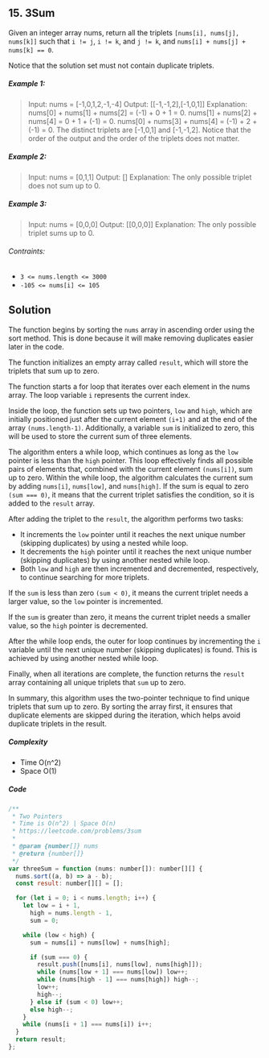 ## 15. 3Sum

Given an integer array nums, return all the triplets `[nums[i], nums[j], nums[k]]` such that `i != j`, `i != k`, and `j != k`, and `nums[i] + nums[j] + nums[k] == 0`.

Notice that the solution set must not contain duplicate triplets.

##### Example 1:

> Input: nums = [-1,0,1,2,-1,-4]
> Output: [[-1,-1,2],[-1,0,1]]
> Explanation:
> nums[0] + nums[1] + nums[2] = (-1) + 0 + 1 = 0.
> nums[1] + nums[2] + nums[4] = 0 + 1 + (-1) = 0.
> nums[0] + nums[3] + nums[4] = (-1) + 2 + (-1) = 0.
> The distinct triplets are [-1,0,1] and [-1,-1,2].
> Notice that the order of the output and the order of the triplets does not matter.

##### Example 2:

> Input: nums = [0,1,1]
> Output: []
> Explanation: The only possible triplet does not sum up to 0.

##### Example 3:

> Input: nums = [0,0,0]
> Output: [[0,0,0]]
> Explanation: The only possible triplet sums up to 0.

###### Contraints:

- `3 <= nums.length <= 3000`
- `-105 <= nums[i] <= 105`

## Solution

The function begins by sorting the `nums` array in ascending order using the sort method. This is done because it will make removing duplicates easier later in the code.

The function initializes an empty array called `result`, which will store the triplets that sum up to zero.

The function starts a for loop that iterates over each element in the nums array. The loop variable `i` represents the current index.

Inside the loop, the function sets up two pointers, `low` and `high`, which are initially positioned just after the current element `(i+1)` and at the end of the array `(nums.length-1)`. Additionally, a variable `sum` is initialized to zero, this will be used to store the current sum of three elements.

The algorithm enters a while loop, which continues as long as the `low` pointer is less than the `high` pointer. This loop effectively finds all possible pairs of elements that, combined with the current element `(nums[i])`, sum up to zero. Within the while loop, the algorithm calculates the current sum by adding `nums[i]`, `nums[low]`, and `nums[high]`. If the sum is equal to zero `(sum === 0)`, it means that the current triplet satisfies the condition, so it is added to the `result` array.

After adding the triplet to the `result`, the algorithm performs two tasks:
- It increments the `low` pointer until it reaches the next unique number (skipping duplicates) by using a nested while loop.
- It decrements the `high` pointer until it reaches the next unique number (skipping duplicates) by using another nested while loop.
- Both `low` and `high` are then incremented and decremented, respectively, to continue searching for more triplets.

If the `sum` is less than zero `(sum < 0)`, it means the current triplet needs a larger value, so the `low` pointer is incremented.

If the `sum` is greater than zero, it means the current triplet needs a smaller value, so the `high` pointer is decremented.

After the while loop ends, the outer for loop continues by incrementing the `i` variable until the next unique number (skipping duplicates) is found. This is achieved by using another nested while loop.

Finally, when all iterations are complete, the function returns the `result` array containing all unique triplets that `sum` up to zero.

In summary, this algorithm uses the two-pointer technique to find unique triplets that sum up to zero. By sorting the array first, it ensures that duplicate elements are skipped during the iteration, which helps avoid duplicate triplets in the result.

##### Complexity

- Time O(n^2)
- Space O(1)

##### Code

```javascript
/**
 * Two Pointers
 * Time is O(n^2) | Space O(n)
 * https://leetcode.com/problems/3sum
 *
 * @param {number[]} nums
 * @return {number[]}
 */
var threeSum = function (nums: number[]): number[][] {
  nums.sort((a, b) => a - b);
  const result: number[][] = [];

  for (let i = 0; i < nums.length; i++) {
    let low = i + 1,
      high = nums.length - 1,
      sum = 0;

    while (low < high) {
      sum = nums[i] + nums[low] + nums[high];

      if (sum === 0) {
        result.push([nums[i], nums[low], nums[high]]);
        while (nums[low + 1] === nums[low]) low++;
        while (nums[high - 1] === nums[high]) high--;
        low++;
        high--;
      } else if (sum < 0) low++;
      else high--;
    }
    while (nums[i + 1] === nums[i]) i++;
  }
  return result;
};
```
